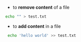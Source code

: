 - to **remove content** of a file
```bash
echo "" > test.txt
```
- to **add content** in a file
```bash
 echo 'hello world' >> test.txt
```

